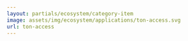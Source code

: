 ```yaml
---
layout: partials/ecosystem/category-item
image: assets/img/ecosystem/applications/ton-access.svg
url: ton-access
---
```

